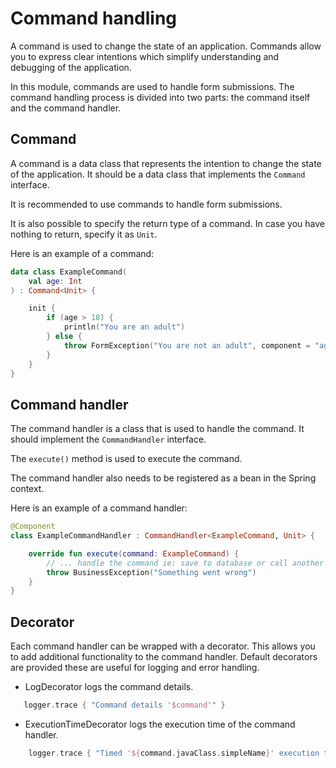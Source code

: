 # Command handling

A command is used to change the state of an application. Commands allow you to express clear intentions which simplify understanding and debugging of the application.

In this module, commands are used to handle form submissions. The command handling process is divided into two parts: the command itself and the command handler.

## Command
A command is a data class that represents the intention to change the state of the application. It should be a data class that implements the `Command` interface.

It is recommended to use commands to handle form submissions.

It is also possible to specify the return type of a command. In case you have nothing to return, specify it as `Unit`.

Here is an example of a command:
```kotlin
data class ExampleCommand(
    val age: Int
) : Command<Unit> {

    init {
        if (age > 18) {
            println("You are an adult")
        } else {
            throw FormException("You are not an adult", component = "age")
        }
    }
}
```

## Command handler
The command handler is a class that is used to handle the command. It should implement the `CommandHandler` interface.

The `execute()` method is used to execute the command.

The command handler also needs to be registered as a bean in the Spring context.

Here is an example of a command handler:
```kotlin
@Component
class ExampleCommandHandler : CommandHandler<ExampleCommand, Unit> {

    override fun execute(command: ExampleCommand) {
        // ... handle the command ie: save to database or call another service
        throw BusinessException("Something went wrong")
    }
}
```

## Decorator

Each command handler can be wrapped with a decorator. This allows you to add additional functionality to the command handler.
Default decorators are provided these are useful for logging and error handling.
- LogDecorator logs the command details.
```kotlin
   logger.trace { "Command details '$command'" }
```
- ExecutionTimeDecorator logs the execution time of the command handler.
```kotlin
    logger.trace { "Timed '${command.javaClass.simpleName}' execution time = '$totalTime' in milliseconds" }
```

